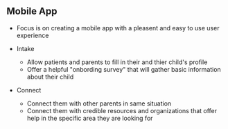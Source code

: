 ## Mobile App

* Focus is on creating a mobile app with a pleasent and easy to use user experience

* Intake
  - Allow patients and parents to fill in their and thier child's profile
  - Offer a helpful "onbording survey" that will gather basic information about their child

* Connect
  - Connect them with other parents in same situation
  - Connect them with credible resources and organizations that offer help in the specific area they are looking for